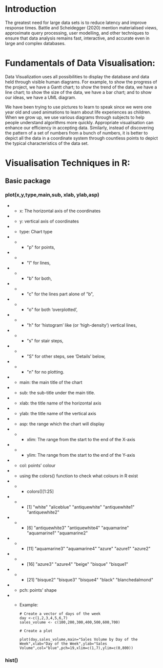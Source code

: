 # Introduction

The greatest need for large data sets is to reduce latency and improve response times. Battle and Scheidegger (2020) mention materialised views, approximate query processing, user modelling, and other techniques to ensure that data analysis remains fast, interactive, and accurate even in large and complex databases.


# Fundamentals of Data Visualisation: 

Data Visualization uses all possibilities to display the database and data held through visible human diagrams. For example, to show the progress of the project, we have a Gantt chart; to show the trend of the data, we have a line chart; to show the size of the data, we have a bar chart; and to show our ideas, we have a UML diagram.

We have been trying to use pictures to learn to speak since we were one year old and used animations to learn about life experiences as children. When we grow up, we use various diagrams through subjects to help people understand algorithms more quickly. Appropriate visualisation can enhance our efficiency in accepting data. Similarly, instead of discovering the pattern of a set of numbers from a bunch of numbers, it is better to depict all the data in a coordinate system through countless points to depict the typical characteristics of the data set.

# Visualisation Techniques in R: 

## Basic package
###  plot(x,y,type,main,sub, xlab, ylab,asp)

- - x: The horizontal axis of the coordinates
- - y: vertical axis of coordinates

- - type: Chart type

- - -	"p" for points,

- - -	"l" for lines,

- - -	"b" for both,

- - -	"c" for the lines part alone of "b",

- - -	"o" for both ‘overplotted’,

- - -	"h" for ‘histogram’ like (or ‘high-density’) vertical lines,

- - -	"s" for stair steps,

- - -   "S" for other steps, see ‘Details’ below,

- - -	"n" for no plotting.
- - main: the main title of the chart
- - sub: the sub-title under the main title.
- - xlab: the title name of the horizontal axis
- - ylab: the title  name of the vertical axis
- - asp: the range which the chart will display
- - - xlim: The range from the start to the end of the X-axis
- - - ylim: The range from the start to the end of the Y-axis
- - col: points’ colour
- - using the colors() function to check what colours in R exist

- - - colors()[1:25]
- - - [1] "white"          "aliceblue"      "antiquewhite"   "antiquewhite1"  "antiquewhite2" 
- - - [6] "antiquewhite3"  "antiquewhite4"  "aquamarine"     "aquamarine1" "aquamarine2"   
- - - [11] "aquamarine3"    "aquamarine4"    "azure"          "azure1"         "azure2"        
- - - [16] "azure3"         "azure4"         "beige"          "bisque"         "bisque1"       
- - - [21] "bisque2"        "bisque3"        "bisque4"        "black"          "blanchedalmond"

- - pch: points’ shape
 

- - Example:

        # Create a vector of days of the week
        day <-c(1,2,3,4,5,6,7)
        sales_volume <- c(100,200,300,400,500,600,700)

        # Create a plot

        plot(day,sales_volume,main="Sales Volume by Day of the Week",xlab="Day of the Week",ylab="Sales Volume",col="blue",pch=19,xlim=c(1,7),ylim=c(0,800))

### hist()












